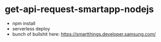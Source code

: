 # get-api-request-smartapp-nodejs

- npm install
- serverless deploy
- bunch of bullshit here: https://smartthings.developer.samsung.com/
